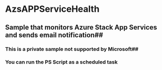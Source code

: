 # AzsAPPServiceHealth

## Sample that monitors Azure Stack App Services and sends email notification##
### This is a private sample not supported by Microsoft##

### You can run the PS Script as a scheduled task ###
